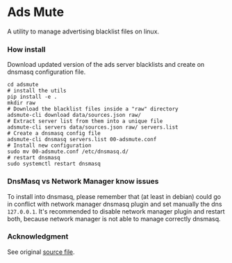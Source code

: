 # Ads Mute

A utility to manage advertising blacklist files on linux.

### How install

Download updated version of the ads server blacklists and create on dnsmasq
configuration file.

```
cd adsmute
# install the utils
pip install -e .
mkdir raw
# Download the blacklist files inside a "raw" directory
adsmute-cli download data/sources.json raw/
# Extract server list from them into a unique file
adsmute-cli servers data/sources.json raw/ servers.list
# Create a dnsmasq config file
adsmute-cli dnsmasq servers.list 00-adsmute.conf
# Install new configuration
sudo mv 00-adsmute.conf /etc/dnsmasq.d/
# restart dnsmasq
sudo systemctl restart dnsmasq

```

### DnsMasq vs Network Manager know issues

To install into dnsmasq, please remember that (at least in debian) could go
in conflict with network manager dnsmasq plugin and set manually the dns
`127.0.0.1`.
It's recommended to disable network manager plugin and restart both,
because network manager is not able to manage correctly dnsmasq.

### Acknowledgment
See original [source file](https://github.com/hectorm/hmirror/).
